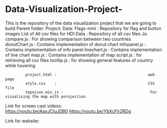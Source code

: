 # Data-Visualization-Project-
This is the repository of the data visualization project that we are going to build
Parent folder: 
            Project:
                  Data:
                      Flags-mini  :                                Repository for flag and button images
                      List of All csv files for HDI Data     :     Repository of all csv files
                  Js:
                      compare.js   :                               For showing comparison between two countries             
                      donutChart.js :                              Contains implementation of donut chart
                      infopanel.js  :                              Contains implementation of info panel
                      linechart.js  :                              Contains implementation of line chart
                      map.js        :                              Contains implementation of map
                      script.js     :                              for retrieving all csv files
                      tooltip.js    :                               for showing general features of country while hovering
                
             project.html :                                         web page
             style.css    :                                         CSS file 
             topojson.min.js :                                       For visualising the map with porojection
                    
          
Link for screen cast videos:          
              https://youtu.be/AaxJCluJDB0
              https://youtu.be/YbXcFlr2RDg
              
Link for website:   

